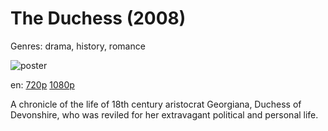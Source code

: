 # The Duchess (2008)

Genres: drama, history, romance

![poster](http://image.tmdb.org/t/p/w500/tOv8ftJIER6Jrwshv1GQ8FhmGUN.jpg)

en:
  [720p](magnet:?xt=urn:btih:B4EA2E2FCA76A6D7055B041031F5A219B722094A&tr=udp://glotorrents.pw:6969/announce&tr=udp://tracker.opentrackr.org:1337/announce&tr=udp://torrent.gresille.org:80/announce&tr=udp://tracker.openbittorrent.com:80&tr=udp://tracker.coppersurfer.tk:6969&tr=udp://tracker.leechers-paradise.org:6969&tr=udp://p4p.arenabg.ch:1337&tr=udp://tracker.internetwarriors.net:1337)
  [1080p](magnet:?xt=urn:btih:8660832BA32FC3389F76A2528F06C92B3D1B3AE1&tr=udp://glotorrents.pw:6969/announce&tr=udp://tracker.opentrackr.org:1337/announce&tr=udp://torrent.gresille.org:80/announce&tr=udp://tracker.openbittorrent.com:80&tr=udp://tracker.coppersurfer.tk:6969&tr=udp://tracker.leechers-paradise.org:6969&tr=udp://p4p.arenabg.ch:1337&tr=udp://tracker.internetwarriors.net:1337)
  


A chronicle of the life of 18th century aristocrat Georgiana, Duchess of Devonshire, who was reviled for her extravagant political and personal life.